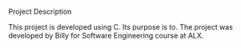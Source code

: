 Project Description

This project is developed using C. Its purpose is to. The project was developed by Billy for Software Engineering course at ALX.